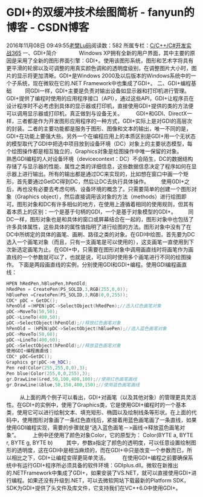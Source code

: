 # GDI+的双缓冲技术绘图简析 - fanyun的博客 - CSDN博客
2016年11月08日 09:49:55[老樊Lu码](https://me.csdn.net/fanyun_01)阅读数：582
所属专栏：[C/C++/C#开发实战365](https://blog.csdn.net/column/details/c-plus-plus-01.html)
一、GDI+简介      
        Windows XP拥有全新的用户界面，其中主要的原因是采用了全新的图形界面引擎：GDI+。使用该图形系统，图形和艺术字将具有更平滑的轮廓以及可调整的用真实颜色调和的透明度级别，在调整图片大小时，图片的显示将更加清晰。GDI+是Windows 2000及以后版本的Windows系统中的一个子系统，现在微软在它的.NET Framework中也集成了GDI+。
二、GDI+编程基础
        同GDI一样，GDI+主要是负责对输出设备如显示器和打印机进行管理。GDI+提供了编程时使用的应用程序接口（API），通过这些API，GDI+让程序员在设计程序时不必考虑到具体的显示器或打印机，直接使用GDI+提供的类的方法便可以调用显示器或打印机，真正做到与设备无关。
        GDI+和GDI、DirectX一样，三者都是作为开发图形应用程序的一种方式，GDI+实际上是对GDI的高层次的封装。二者的主要功能都是服务于图形、图像和文本的输出，唯一不同的是，GDI+在功能上要强大些。另外一个在编程应用上的本质区别是GDI+用一个无状态的模型取代了GDI中把选中项目放到设备环境（DC）对象上的主要状态模型，每个绘图操作都是相互独立的，Graphics对象是绘图操作中唯一保留的对象。
        熟悉GDI编程的人对设备环境（devicecontext：DC）不会陌生，DC的数据结构存储了与显示器的性能、属性之类的详细信息，这些数据信息决定了程序如何在显示器上进行输出。所有的输出都是通过DC来实现的，比如想在窗口中画一个矩形，首先要通过GetDC得到DC，然后让DC去执行具体操作。
       使用GDI+之后，再也没有必要去考虑句柄、设备环境的概念了。只需要简单的创建一个图形对象（Graphics object），然后直接调用该对象的方法（methods）进行绘图即可。图形对象和DC有许多相似的地方，在使用上遵循着相同的使用规则，但其有着本质上的区别：一个是基于句柄的GDI，一个是基于对象模型的GDI+。
       同DC一样，图形对象也是和具体的窗口或屏幕结合在一起的，图形对象中也包括了许多具体属性，这些具体的属性值指明了进行绘图的方法。图形对象中没有了在DC中所绑定的具体的画笔、画刷、路径之类的对象。在GDI中绘图，首先要为DC选入一个画笔对象（而且，只有一支画笔是可以使用的），这支画笔一直使用到下次新选定画笔为止。在GDI+中，只需要在图形对象中调用画直线时将画笔作为画直线的一个参数就可以了，也就是说，可以同时使用多个画笔进行不同的绘图操作。
下面是两段画直线的实例，分别使用GDI和GDI+编程。使用GDI编程画直线：
```cpp
HPEN hRedPen,hBluePen,hPenOld;
hRedPen = CreatePen(PS_SOLID,3,RGB(255,0,0));
hBluePen =CreatePen(PS_SOLID,3,RGB(0,0,255));
CDC* pDC = GetDC();
hPenOld =(HPEN)pDC->SelectObject(hRedPen);//选入红色画笔对象
pDC->MoveTo(50,50);
pDC->LineTo(400,50);
pDC->SelectObject(hPenOld);//释放红色画笔对象
hPenOld = (HPEN)pDC->SelectObject(hBluePen);//选入蓝色画笔对象
pDC->MoveTo(50,60);
pDC->LineTo(400,60);
pDC->SelectObject(hPenOld);//释放蓝色画笔对象
使用GDI+编程画直线：
CDC* pDC=GetDC();
Graphics gr(pDC->m_hDC);
Pen red(Color(255,255,0,0),3);
Pen blue(Color(255,0,0,255),3);
gr.DrawLine(&red,50,100,400,100);//使用红色画笔画线
gr.DrawLine(&blue,50,150,400,150);//使用蓝色画笔画线
```
         从上面的两个例子可以看出，GDI+对画笔（以及其他对象）的管理更具灵活性。在GDI+的实例中，使用了Graphics类，它是使用GDI+编程时的一个基本类，使用它可以进行绘制文本、填充矩形、椭圆以及绘制线条等形状。在上面的代码中，使用图形对象画了一条红色直线后，紧接着用蓝色画笔画了一条直线，如果使用GDI编程实现，需要的步骤就是“选入蓝色画笔－>画线->释放蓝色画笔对象”。
        上例中还使用了颜色对象Color，它的原型为：
Color(BYTE a, BYTE r, BYTE g, BYTE b)
        其中，参数a指定了颜色的透明度，可以任意设置绘制图形的透明度，这在GDI中是相当麻烦的，而在GDI+中只是改变一个参数而已，所以相比之下，GDI+让编程变得更简单灵活。
        在使用GDI+编程之前要确保系统中有运行GDI+程序所必须具备的软件环境：GDIplus.dll。微软在新推出的.NETFramework中集成了GDI+，如果安装了VS.NET，就可以直接使用GDI+进行编程。如果还没有升级到.NET，可以去微软网站下载最新的Platform SDK，SDK为GDI+提供了头文件及库文件，它支持我们在VC++6.0中使用GDI+。
